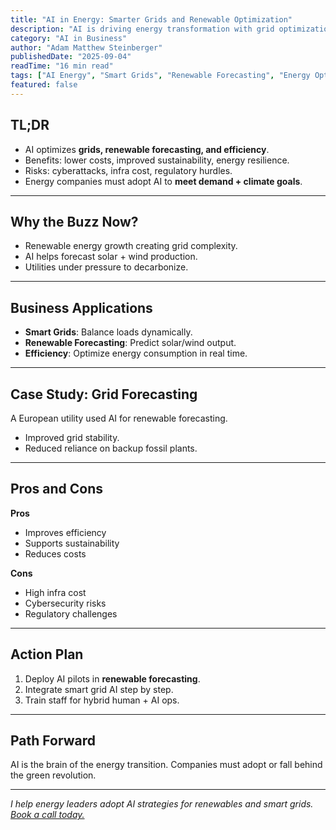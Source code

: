 ```yaml
---
title: "AI in Energy: Smarter Grids and Renewable Optimization"
description: "AI is driving energy transformation with grid optimization, renewable forecasting, and efficiency gains. Learn how enterprises can adapt."
category: "AI in Business"
author: "Adam Matthew Steinberger"
publishedDate: "2025-09-04"
readTime: "16 min read"
tags: ["AI Energy", "Smart Grids", "Renewable Forecasting", "Energy Optimization"]
featured: false
---
```


## TL;DR
- AI optimizes **grids, renewable forecasting, and efficiency**.  
- Benefits: lower costs, improved sustainability, energy resilience.  
- Risks: cyberattacks, infra cost, regulatory hurdles.  
- Energy companies must adopt AI to **meet demand + climate goals**.  

---

## Why the Buzz Now?

- Renewable energy growth creating grid complexity.  
- AI helps forecast solar + wind production.  
- Utilities under pressure to decarbonize.  

---

## Business Applications

- **Smart Grids**: Balance loads dynamically.  
- **Renewable Forecasting**: Predict solar/wind output.  
- **Efficiency**: Optimize energy consumption in real time.  

---

## Case Study: Grid Forecasting

A European utility used AI for renewable forecasting.  
- Improved grid stability.  
- Reduced reliance on backup fossil plants.  

---

## Pros and Cons

**Pros**  
- Improves efficiency  
- Supports sustainability  
- Reduces costs  

**Cons**  
- High infra cost  
- Cybersecurity risks  
- Regulatory challenges  

---

## Action Plan

1. Deploy AI pilots in **renewable forecasting**.  
2. Integrate smart grid AI step by step.  
3. Train staff for hybrid human + AI ops.  

---

## Path Forward

AI is the brain of the energy transition. Companies must adopt or fall behind the green revolution.  

---

*I help energy leaders adopt AI strategies for renewables and smart grids. [Book a call today.](/services/ai-consulting)*
